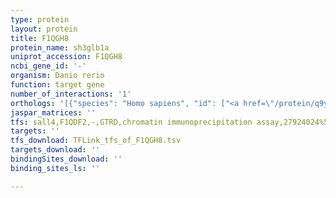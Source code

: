 ```yaml
---
type: protein
layout: protein
title: F1QGH8
protein_name: sh3glb1a
uniprot_accession: F1QGH8
ncbi_gene_id: '-'
organism: Danio rerio
function: target gene
number_of_interactions: '1'
orthologs: '[{"species": "Homo sapiens", "id": ["<a href=\"/protein/q9y371\">Q9Y371</a>"]}, {"species": "Mus musculus", "id": ["<a href=\"/protein/q9jk48\">Q9JK48</a>"]}, {"species": "Rattus norvegicus", "id": ["A0A0G2K714"]}, {"species": "Drosophila melanogaster", "id": ["<a href=\"/protein/q8syd9\">Q8SYD9</a>"]}, {"species": "Caenorhabditis elegans", "id": ["<a href=\"/protein/q20005\">Q20005</a>"]}]'
jaspar_matrices: ''
tfs: sall4,F1QDF2,-,GTRD,chromatin immunoprecipitation assay,27924024%5Buid%5D,No
targets: ''
tfs_download: TFLink_tfs_of_F1QGH8.tsv
targets_download: ''
bindingSites_download: ''
binding_sites_ls: ''

---
```

